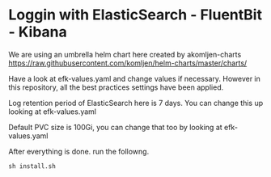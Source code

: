 # Loggin with ElasticSearch - FluentBit - Kibana

We are using an umbrella helm chart here created by akomljen-charts https://raw.githubusercontent.com/komljen/helm-charts/master/charts/

Have  a look at efk-values.yaml and change values if necessary. However in this repository, all the best practices settings have been applied.

Log retention period of ElasticSearch here is 7 days. You can change this up looking at efk-values.yaml

Default PVC size is 100Gi, you can change that too by looking at efk-values.yaml

After everything is done. run the followng.

```sh install.sh```

